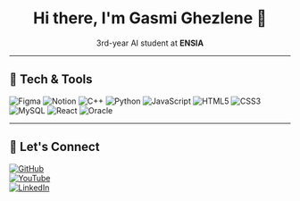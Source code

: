 

<!-- Banner-like header using emoji and simple styling -->
<h1 align="center"> Hi there, I'm Gasmi Ghezlene 🌸</h1>
<p align="center">3rd-year AI student at <strong>ENSIA</strong> 

---

## 🌸 Tech & Tools

![Figma](https://img.shields.io/badge/Figma-%23D8A1C4?style=for-the-badge&logo=figma&logoColor=white)
![Notion](https://img.shields.io/badge/Notion-%23F5F5DC?style=for-the-badge&logo=notion&logoColor=black)
![C++](https://img.shields.io/badge/C++-%23A0522D?style=for-the-badge&logo=cplusplus&logoColor=white)
![Python](https://img.shields.io/badge/Python-%23D8A1C4?style=for-the-badge&logo=python&logoColor=white)
![JavaScript](https://img.shields.io/badge/JavaScript-%23F0D9FF?style=for-the-badge&logo=javascript&logoColor=black)
![HTML5](https://img.shields.io/badge/HTML5-%23E8CFC1?style=for-the-badge&logo=html5&logoColor=white)
![CSS3](https://img.shields.io/badge/CSS3-%23F5E6D3?style=for-the-badge&logo=css3&logoColor=white)
![MySQL](https://img.shields.io/badge/MySQL-%23D8A1C4?style=for-the-badge&logo=mysql&logoColor=white)
![React](https://img.shields.io/badge/React-%23C9A8B0?style=for-the-badge&logo=react&logoColor=black)
![Oracle](https://img.shields.io/badge/Oracle-%23A9746E?style=for-the-badge&logo=oracle&logoColor=white)

---

## 🌸 Let's Connect

[![GitHub](https://img.shields.io/badge/GitHub-%23A0522D?style=for-the-badge&logo=github&logoColor=white)](https://github.com/ghezlen18)  
[![YouTube](https://img.shields.io/badge/YouTube-%23D8A1C4?style=for-the-badge&logo=youtube&logoColor=red)](https://www.youtube.com/@itsghezlene6686)  
[![LinkedIn](https://img.shields.io/badge/LinkedIn-%23F5E6D3?style=for-the-badge&logo=linkedin&logoColor=white)](https://www.linkedin.com/in/gasmi-ghezlene-842958322?utm_source=share&utm_campaign=share_via&utm_content=profile&utm_medium=ios_app)




